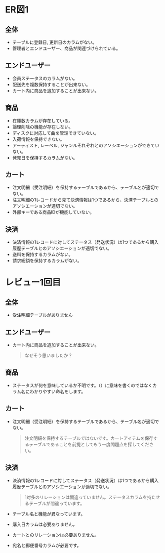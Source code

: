 # ER図1
## 全体
- テーブルに登録日, 更新日のカラムがない。
- 管理者とエンドユーザー、商品が関連づけられている。

## エンドユーザー
- 会員ステータスのカラムがない。
- 配送先を複数保持することが出来ない。
- カート内に商品を追加することが出来ない。

## 商品
- 在庫数カラムが存在している。
- 論理削除の機能が存在しない。
- ディスクに対応して曲を管理できていない。
- 入荷情報を保持できない。
- アーティスト, レーベル, ジャンルそれぞれとのアソシエーションができていない。
- 発売日を保持するカラムがない。

## カート
- 注文明細（受注明細）を保持するテーブルであるから、テーブル名が適切でない。
- 注文明細の1レコードから見て決済情報は1つであるから、決済テーブルとのアソシエーションが適切でない。
- 外部キーである商品IDが機能していない。

## 決済
- 決済情報の1レコードに対してステータス（発送状況）は1つであるから購入履歴テーブルとのアソシエーションが適切でない。
- 送料を保持するカラムがない。
- 請求総額を保持するカラムがない。



# レビュー1回目

## 全体
- 受注明細テーブルがありません

## エンドユーザー
- カート内に商品を追加することが出来ない。
  > なぜそう思いましたか？
  
## 商品
- ステータスが何を意味しているか不明です。（）に意味を書くのではなくカラム名にわかりやすい命名をします。

## カート
- 注文明細（受注明細）を保持するテーブルであるから、テーブル名が適切でない。
  > 注文明細を保持するテーブルではないです。カートアイテムを保存するテーブルであることを前提としてもう一度問題点を探してください。

## 決済
- 決済情報の1レコードに対してステータス（発送状況）は1つであるから購入履歴テーブルとのアソシエーションが適切でない。
  > 1対多のリレーションは間違っていません。ステータスカラムを持たせるテーブルが間違っています。

- テーブル名と機能が異なっています。
- 購入日カラムは必要ありません。
- カートとのリレーションは必要ありません。
- 宛名と郵便番号カラムが必要です。
